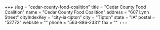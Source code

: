+++
slug = "cedar-county-food-coalition"
title = "Cedar County Food Coalition"
name = "Cedar County Food Coalition"
address = "607 Lynn Street"
cityIndexKey = "city-ia-tipton"
city = "Tipton"
state = "IA"
postal = "52772"
website = ""
phone = "563-886-2331"
fax = ""
+++
